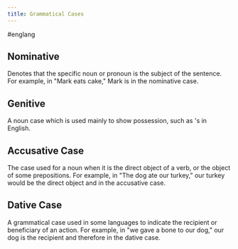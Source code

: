 ```yaml
---
title: Grammatical Cases
---
```

#englang 

## Nominative
Denotes that the specific noun or pronoun is the subject of the sentence. For example, in "Mark eats cake," Mark is in the nominative case.

## Genitive
A noun case which is used mainly to show possession, such as 's in English.

## Accusative Case
The case used for a noun when it is the direct object of a verb, or the object of some prepositions. For example, in "The dog ate our turkey," our turkey would be the direct object and in the accusative case.

## Dative Case
A grammatical case used in some languages to indicate the recipient or beneficiary of an action. For example, in "we gave a bone to our dog," our dog is the recipient and therefore in the dative case.